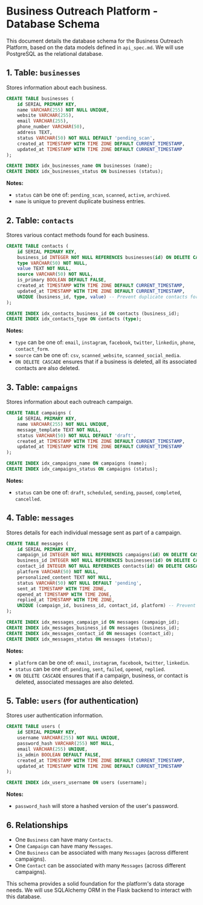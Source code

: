 # Business Outreach Platform - Database Schema

This document details the database schema for the Business Outreach Platform, based on the data models defined in `api_spec.md`. We will use PostgreSQL as the relational database.

## 1. Table: `businesses`

Stores information about each business.

```sql
CREATE TABLE businesses (
    id SERIAL PRIMARY KEY,
    name VARCHAR(255) NOT NULL UNIQUE,
    website VARCHAR(255),
    email VARCHAR(255),
    phone_number VARCHAR(50),
    address TEXT,
    status VARCHAR(50) NOT NULL DEFAULT 'pending_scan',
    created_at TIMESTAMP WITH TIME ZONE DEFAULT CURRENT_TIMESTAMP,
    updated_at TIMESTAMP WITH TIME ZONE DEFAULT CURRENT_TIMESTAMP
);

CREATE INDEX idx_businesses_name ON businesses (name);
CREATE INDEX idx_businesses_status ON businesses (status);
```

**Notes:**
*   `status` can be one of: `pending_scan`, `scanned`, `active`, `archived`.
*   `name` is unique to prevent duplicate business entries.

## 2. Table: `contacts`

Stores various contact methods found for each business.

```sql
CREATE TABLE contacts (
    id SERIAL PRIMARY KEY,
    business_id INTEGER NOT NULL REFERENCES businesses(id) ON DELETE CASCADE,
    type VARCHAR(50) NOT NULL,
    value TEXT NOT NULL,
    source VARCHAR(50) NOT NULL,
    is_primary BOOLEAN DEFAULT FALSE,
    created_at TIMESTAMP WITH TIME ZONE DEFAULT CURRENT_TIMESTAMP,
    updated_at TIMESTAMP WITH TIME ZONE DEFAULT CURRENT_TIMESTAMP,
    UNIQUE (business_id, type, value) -- Prevent duplicate contacts for the same business and type
);

CREATE INDEX idx_contacts_business_id ON contacts (business_id);
CREATE INDEX idx_contacts_type ON contacts (type);
```

**Notes:**
*   `type` can be one of: `email`, `instagram`, `facebook`, `twitter`, `linkedin`, `phone`, `contact_form`.
*   `source` can be one of: `csv`, `scanned_website`, `scanned_social_media`.
*   `ON DELETE CASCADE` ensures that if a business is deleted, all its associated contacts are also deleted.

## 3. Table: `campaigns`

Stores information about each outreach campaign.

```sql
CREATE TABLE campaigns (
    id SERIAL PRIMARY KEY,
    name VARCHAR(255) NOT NULL UNIQUE,
    message_template TEXT NOT NULL,
    status VARCHAR(50) NOT NULL DEFAULT 'draft',
    created_at TIMESTAMP WITH TIME ZONE DEFAULT CURRENT_TIMESTAMP,
    updated_at TIMESTAMP WITH TIME ZONE DEFAULT CURRENT_TIMESTAMP
);

CREATE INDEX idx_campaigns_name ON campaigns (name);
CREATE INDEX idx_campaigns_status ON campaigns (status);
```

**Notes:**
*   `status` can be one of: `draft`, `scheduled`, `sending`, `paused`, `completed`, `cancelled`.

## 4. Table: `messages`

Stores details for each individual message sent as part of a campaign.

```sql
CREATE TABLE messages (
    id SERIAL PRIMARY KEY,
    campaign_id INTEGER NOT NULL REFERENCES campaigns(id) ON DELETE CASCADE,
    business_id INTEGER NOT NULL REFERENCES businesses(id) ON DELETE CASCADE,
    contact_id INTEGER NOT NULL REFERENCES contacts(id) ON DELETE CASCADE,
    platform VARCHAR(50) NOT NULL,
    personalized_content TEXT NOT NULL,
    status VARCHAR(50) NOT NULL DEFAULT 'pending',
    sent_at TIMESTAMP WITH TIME ZONE,
    opened_at TIMESTAMP WITH TIME ZONE,
    replied_at TIMESTAMP WITH TIME ZONE,
    UNIQUE (campaign_id, business_id, contact_id, platform) -- Prevent duplicate messages for the same campaign, business, contact, and platform
);

CREATE INDEX idx_messages_campaign_id ON messages (campaign_id);
CREATE INDEX idx_messages_business_id ON messages (business_id);
CREATE INDEX idx_messages_contact_id ON messages (contact_id);
CREATE INDEX idx_messages_status ON messages (status);
```

**Notes:**
*   `platform` can be one of: `email`, `instagram`, `facebook`, `twitter`, `linkedin`.
*   `status` can be one of: `pending`, `sent`, `failed`, `opened`, `replied`.
*   `ON DELETE CASCADE` ensures that if a campaign, business, or contact is deleted, associated messages are also deleted.

## 5. Table: `users` (for authentication)

Stores user authentication information.

```sql
CREATE TABLE users (
    id SERIAL PRIMARY KEY,
    username VARCHAR(255) NOT NULL UNIQUE,
    password_hash VARCHAR(255) NOT NULL,
    email VARCHAR(255) UNIQUE,
    is_admin BOOLEAN DEFAULT FALSE,
    created_at TIMESTAMP WITH TIME ZONE DEFAULT CURRENT_TIMESTAMP,
    updated_at TIMESTAMP WITH TIME ZONE DEFAULT CURRENT_TIMESTAMP
);

CREATE INDEX idx_users_username ON users (username);
```

**Notes:**
*   `password_hash` will store a hashed version of the user's password.

## 6. Relationships

*   One `Business` can have many `Contacts`.
*   One `Campaign` can have many `Messages`.
*   One `Business` can be associated with many `Messages` (across different campaigns).
*   One `Contact` can be associated with many `Messages` (across different campaigns).

This schema provides a solid foundation for the platform's data storage needs. We will use SQLAlchemy ORM in the Flask backend to interact with this database.

